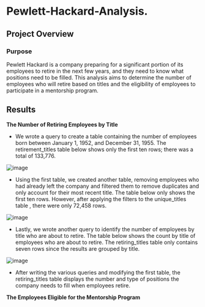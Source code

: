 # Pewlett-Hackard-Analysis.

## Project Overview

### Purpose

Pewlett Hackard is a company preparing for a significant portion of its employees to retire in the next few years, and they need to know what positions need to be filled. This analysis aims to determine the number of employees who will retire based on titles and the eligibility of employees to participate in a mentorship program.

## Results


**The Number of Retiring Employees by Title**



  - We wrote a query to create a table containing the number of employees born between January 1, 1952, and December 31, 1955. The retirement_titles table below shows only the first ten rows; there was a total of 133,776.

   ![image](https://user-images.githubusercontent.com/117063056/218627832-e3a1918b-d148-4ffe-a887-7935ae3ae290.png)

  -  Using the first table, we created another table, removing employees who had already left the company and filtered them to remove duplicates and only account for their most recent title. The table below only shows the first ten rows. However, after applying the filters to the unique_titles table , there were only 72,458 rows. 
  
   ![image](https://user-images.githubusercontent.com/117063056/218628884-fcdfcb40-2c6b-426f-9706-b348247fc66b.png) 
   
  - Lastly, we wrote another query to identify the number of employees by title who are about to retire. The table below shows the count by title of employees who are about to retire. The retiring_titles table only contains seven rows since the results are grouped by title.
  
   ![image](https://user-images.githubusercontent.com/117063056/218630042-992b03d5-75d5-48d0-9714-c422716622bd.png)

  - After writing the various queries and modifying the first table, the retiring_titles table displays the number and type of positions the company needs to fill when employees retire.




**The Employees Eligible for the Mentorship Program**



